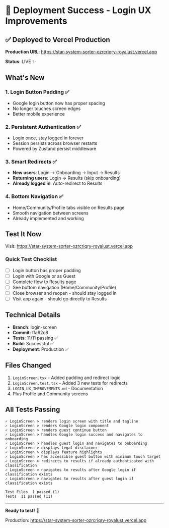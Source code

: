 # 🚀 Deployment Success - Login UX Improvements

## ✅ Deployed to Vercel Production

**Production URL**: https://star-system-sorter-ozrcriqry-royalust.vercel.app

**Status**: LIVE ✨

## What's New

### 1. Login Button Padding ✅
- Google login button now has proper spacing
- No longer touches screen edges
- Better mobile experience

### 2. Persistent Authentication ✅
- Login once, stay logged in forever
- Session persists across browser restarts
- Powered by Zustand persist middleware

### 3. Smart Redirects ✅
- **New users**: Login → Onboarding → Input → Results
- **Returning users**: Login → Results (skip onboarding)
- **Already logged in**: Auto-redirect to Results

### 4. Bottom Navigation ✅
- Home/Community/Profile tabs visible on Results page
- Smooth navigation between screens
- Already implemented and working

## Test It Now

Visit: https://star-system-sorter-ozrcriqry-royalust.vercel.app

### Quick Test Checklist
- [ ] Login button has proper padding
- [ ] Login with Google or as Guest
- [ ] Complete flow to Results page
- [ ] See bottom navigation (Home/Community/Profile)
- [ ] Close browser and reopen - should stay logged in
- [ ] Visit app again - should go directly to Results

## Technical Details

- **Branch**: login-screen
- **Commit**: ffa62c8
- **Tests**: 11/11 passing ✅
- **Build**: Successful ✅
- **Deployment**: Production ✅

## Files Changed

1. `LoginScreen.tsx` - Added padding and redirect logic
2. `LoginScreen.test.tsx` - Added 3 new tests for redirects
3. `LOGIN_UX_IMPROVEMENTS.md` - Documentation
4. Plus Profile and Community screens

## All Tests Passing

```
✓ LoginScreen > renders login screen with title and tagline
✓ LoginScreen > renders Google login component
✓ LoginScreen > renders guest continue button
✓ LoginScreen > handles Google login success and navigates to onboarding
✓ LoginScreen > handles guest login and navigates to onboarding
✓ LoginScreen > displays legal disclaimer
✓ LoginScreen > displays feature highlights
✓ LoginScreen > has accessible guest button with minimum touch target
✓ LoginScreen > redirects to results if already authenticated with classification
✓ LoginScreen > navigates to results after Google login if classification exists
✓ LoginScreen > navigates to results after guest login if classification exists

Test Files  1 passed (1)
Tests  11 passed (11)
```

---

**Ready to test!** 🎉

Production: https://star-system-sorter-ozrcriqry-royalust.vercel.app
